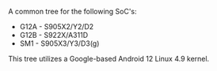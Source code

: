 A common tree for the following SoC's:
* G12A - S905X2/Y2/D2
* G12B - S922X/A311D
* SM1 - S905X3/Y3/D3(g)

This tree utilizes a Google-based Android 12 Linux 4.9 kernel.
